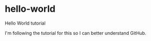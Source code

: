 # hello-world
Hello World tutorial

I'm following the tutorial for this so I can better understand GitHub.
